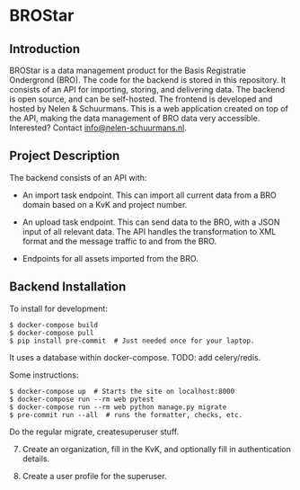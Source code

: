 # BROStar

## Introduction

BROStar is a data management product for the Basis Registratie Ondergrond (BRO). The code for the backend is stored in this repository. It consists of an API for importing, storing, and delivering data. The backend is open source, and can be self-hosted. The frontend is developed and hosted by Nelen & Schuurmans. This is a web application created on top of the API, making the data management of BRO data very accessible. Interested? Contact info@nelen-schuurmans.nl.

## Project Description

The backend consists of an API with:

- An import task endpoint. This can import all current data from a BRO domain based on a KvK and project number.

- An upload task endpoint. This can send data to the BRO, with a JSON input of all relevant data. The API handles the transformation to XML format and the message traffic to and from the BRO.

- Endpoints for all assets imported from the BRO.

## Backend Installation

To install for development:

    $ docker-compose build
    $ docker-compose pull
    $ pip install pre-commit  # Just needed once for your laptop.

It uses a database within docker-compose. TODO: add celery/redis.

Some instructions:

    $ docker-compose up  # Starts the site on localhost:8000
    $ docker-compose run --rm web pytest
    $ docker-compose run --rm web python manage.py migrate
    $ pre-commit run --all  # runs the formatter, checks, etc.

Do the regular migrate, createsuperuser stuff.

7) Create an organization, fill in the KvK, and optionally fill in authentication details.

8) Create a user profile for the superuser.
